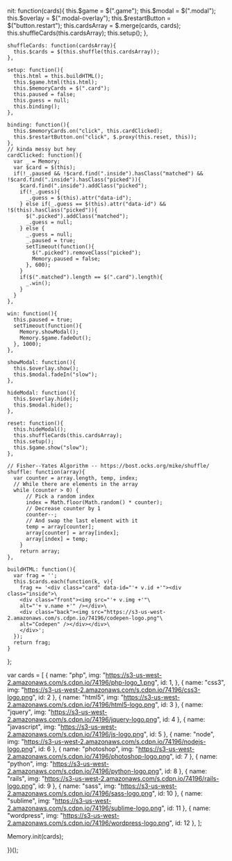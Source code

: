 nit: function(cards){
      this.$game = $(".game");
      this.$modal = $(".modal");
      this.$overlay = $(".modal-overlay");
      this.$restartButton = $("button.restart");
      this.cardsArray = $.merge(cards, cards);
      this.shuffleCards(this.cardsArray);
      this.setup();
    },

    shuffleCards: function(cardsArray){
      this.$cards = $(this.shuffle(this.cardsArray));
    },

    setup: function(){
      this.html = this.buildHTML();
      this.$game.html(this.html);
      this.$memoryCards = $(".card");
      this.paused = false;
      this.guess = null;
      this.binding();
    },

    binding: function(){
      this.$memoryCards.on("click", this.cardClicked);
      this.$restartButton.on("click", $.proxy(this.reset, this));
    },
    // kinda messy but hey
    cardClicked: function(){
      var _ = Memory;
      var $card = $(this);
      if(!_.paused && !$card.find(".inside").hasClass("matched") && !$card.find(".inside").hasClass("picked")){
        $card.find(".inside").addClass("picked");
        if(!_.guess){
          _.guess = $(this).attr("data-id");
        } else if(_.guess == $(this).attr("data-id") && !$(this).hasClass("picked")){
          $(".picked").addClass("matched");
          _.guess = null;
        } else {
          _.guess = null;
          _.paused = true;
          setTimeout(function(){
            $(".picked").removeClass("picked");
            Memory.paused = false;
          }, 600);
        }
        if($(".matched").length == $(".card").length){
          _.win();
        }
      }
    },

    win: function(){
      this.paused = true;
      setTimeout(function(){
        Memory.showModal();
        Memory.$game.fadeOut();
      }, 1000);
    },

    showModal: function(){
      this.$overlay.show();
      this.$modal.fadeIn("slow");
    },

    hideModal: function(){
      this.$overlay.hide();
      this.$modal.hide();
    },

    reset: function(){
      this.hideModal();
      this.shuffleCards(this.cardsArray);
      this.setup();
      this.$game.show("slow");
    },

    // Fisher--Yates Algorithm -- https://bost.ocks.org/mike/shuffle/
    shuffle: function(array){
      var counter = array.length, temp, index;
      // While there are elements in the array
      while (counter > 0) {
          // Pick a random index
          index = Math.floor(Math.random() * counter);
          // Decrease counter by 1
          counter--;
          // And swap the last element with it
          temp = array[counter];
          array[counter] = array[index];
          array[index] = temp;
        }
        return array;
    },

    buildHTML: function(){
      var frag = '';
      this.$cards.each(function(k, v){
        frag += '<div class="card" data-id="'+ v.id +'"><div class="inside">\
        <div class="front"><img src="'+ v.img +'"\
        alt="'+ v.name +'" /></div>\
        <div class="back"><img src="https://s3-us-west-2.amazonaws.com/s.cdpn.io/74196/codepen-logo.png"\
        alt="Codepen" /></div></div>\
        </div>';
      });
      return frag;
    }
  };

  var cards = [
    {
      name: "php",
      img: "https://s3-us-west-2.amazonaws.com/s.cdpn.io/74196/php-logo_1.png",
      id: 1,
    },
    {
      name: "css3",
      img: "https://s3-us-west-2.amazonaws.com/s.cdpn.io/74196/css3-logo.png",
      id: 2
    },
    {
      name: "html5",
      img: "https://s3-us-west-2.amazonaws.com/s.cdpn.io/74196/html5-logo.png",
      id: 3
    },
    {
      name: "jquery",
      img: "https://s3-us-west-2.amazonaws.com/s.cdpn.io/74196/jquery-logo.png",
      id: 4
    }, 
    {
      name: "javascript",
      img: "https://s3-us-west-2.amazonaws.com/s.cdpn.io/74196/js-logo.png",
      id: 5
    },
    {
      name: "node",
      img: "https://s3-us-west-2.amazonaws.com/s.cdpn.io/74196/nodejs-logo.png",
      id: 6
    },
    {
      name: "photoshop",
      img: "https://s3-us-west-2.amazonaws.com/s.cdpn.io/74196/photoshop-logo.png",
      id: 7
    },
    {
      name: "python",
      img: "https://s3-us-west-2.amazonaws.com/s.cdpn.io/74196/python-logo.png",
      id: 8
    },
    {
      name: "rails",
      img: "https://s3-us-west-2.amazonaws.com/s.cdpn.io/74196/rails-logo.png",
      id: 9
    },
    {
      name: "sass",
      img: "https://s3-us-west-2.amazonaws.com/s.cdpn.io/74196/sass-logo.png",
      id: 10
    },
    {
      name: "sublime",
      img: "https://s3-us-west-2.amazonaws.com/s.cdpn.io/74196/sublime-logo.png",
      id: 11
    },
    {
      name: "wordpress",
      img: "https://s3-us-west-2.amazonaws.com/s.cdpn.io/74196/wordpress-logo.png",
      id: 12
    },
  ];
    
  Memory.init(cards);


})();

